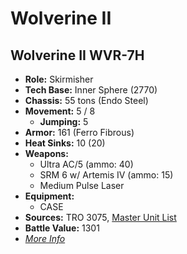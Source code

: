 # Wolverine II
## Wolverine II WVR-7H
- **Role:** Skirmisher
- **Tech Base:** Inner Sphere (2770)
- **Chassis:** 55 tons (Endo Steel)
- **Movement:** 5 / 8
  - **Jumping:** 5
- **Armor:** 161 (Ferro Fibrous)
- **Heat Sinks:** 10 (20)
- **Weapons:**
  - Ultra AC/5 (ammo: 40)
  - SRM 6 w/ Artemis IV (ammo: 15)
  - Medium Pulse Laser
- **Equipment:**
  - CASE
- **Sources:** TRO 3075, [Master Unit List](http://masterunitlist.info/Unit/Details/3585/wolverine-ii-wvr-7h)
- **Battle Value:** 1301
- [*More Info*](wolverine_ii/wolverine_ii_wvr-7h.md)

